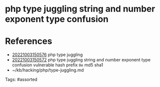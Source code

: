 # php type juggling string and number exponent type confusion

# References
- [20221003150576](/zet/20221003150576/) php type juggling
- [20221003150572](/zet/20221003150572/) php type juggling string and number exponent type confusion vulnerable hash prefix `0e` md5 sha1
- ~/kb/hacking/php/type-juggling.md

Tags:
    #assorted

